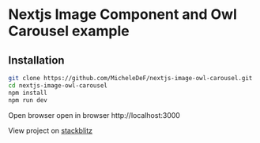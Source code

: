 # Nextjs Image Component and Owl Carousel example


## Installation

```sh
git clone https://github.com/MicheleDeF/nextjs-image-owl-carousel.git
cd nextjs-image-owl-carousel
npm install
npm run dev
```

Open browser open in browser http://localhost:3000

View project on <a href="https://stackblitz.com/edit/nextjs-ymj2gu" target="_blank">stackblitz</a>
